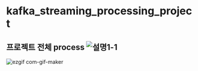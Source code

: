 # kafka_streaming_processing_project

프로젝트 전체 process
![설명1-1](https://user-images.githubusercontent.com/60678531/151479212-602ebafa-5f7f-49dd-b665-186a04f1cbb2.png)
--------
![ezgif com-gif-maker](https://user-images.githubusercontent.com/60678531/151478543-1055108b-5c43-4f2e-86bd-4490be3d8263.gif)
